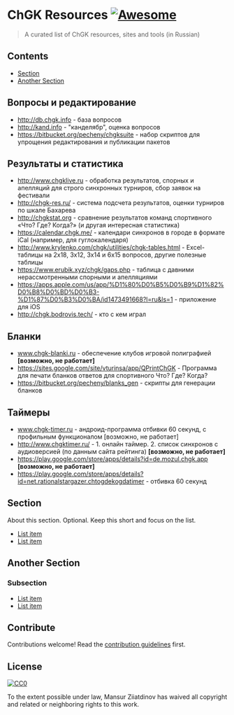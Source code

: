 # ChGK Resources [![Awesome](https://awesome.re/badge.svg)](https://awesome.re)

> A curated list of ChGK resources, sites and tools (in Russian)


## Contents

- [Section](#section)
- [Another Section](#another-section)


## Вопросы и редактирование

- http://db.chgk.info - база вопросов
- http://kand.info - "канделябр", оценка вопросов
- https://bitbucket.org/pecheny/chgksuite - набор скриптов для упрощения редактирования и публикации пакетов

## Результаты и статистика

- http://www.chgklive.ru - обработка результатов, спорных и апелляций для строго синхронных турниров, сбор заявок на фестивали
- http://chgk-res.ru/ - система подсчета результатов, оценки турниров по шкале Бахарева
- http://chgkstat.org - сравнение результатов команд спортивного «Что? Где? Когда?» (и другая интересная статистика)
- https://calendar.chgk.me/ - календари синхронов в городе в формате iCal (например, для гуглокалендаря)
- http://www.krylenko.com/chgk/utilities/chgk-tables.html - Excel-таблицы на 2x18, 3x12, 3x14 и 6x15 вопросов, другие полезные таблицы
- https://www.erubik.xyz/chgk/gaps.php - таблица с давними нерассмотренными спорными и апелляциями
- https://apps.apple.com/us/app/%D1%80%D0%B5%D0%B9%D1%82%D0%B8%D0%BD%D0%B3-%D1%87%D0%B3%D0%BA/id1473491668?l=ru&ls=1 - приложение для iOS
- http://chgk.bodrovis.tech/ - кто с кем играл

## Бланки

- www.chgk-blanki.ru - обеспечение клубов игровой полиграфией **[возможно, не работает]**
- https://sites.google.com/site/vturinsa/app/QPrintChGK - Программа для печати бланков ответов для спортивного Что? Где? Когда?
- https://bitbucket.org/pecheny/blanks_gen - скрипты для генерации бланков

## Таймеры

- www.chgk-timer.ru - андроид-программа отбивки 60 секунд, с профильным функционалом [возможно, не работает]
- http://www.chgktimer.ru/ - 1. онлайн таймер. 2. список синхронов с аудиоверсией (по данным сайта рейтинга) **[возможно, не работает]**
- https://play.google.com/store/apps/details?id=de.mozul.chgk.app **[возможно, не работает]**
- https://play.google.com/store/apps/details?id=net.rationalstargazer.chtogdekogdatimer - отбивка 60 секунд

## Section

About this section. Optional. Keep this short and focus on the list.

- [List item](http://example.com)
- [List item](http://example.com)


## Another Section

### Subsection

- [List item](http://example.com)
- [List item](http://example.com)


## Contribute

Contributions welcome! Read the [contribution guidelines](contributing.md) first.


## License

[![CC0](https://mirrors.creativecommons.org/presskit/buttons/88x31/svg/cc-zero.svg)](https://creativecommons.org/publicdomain/zero/1.0)

To the extent possible under law, Mansur Ziiatdinov has waived all copyright and
related or neighboring rights to this work.
